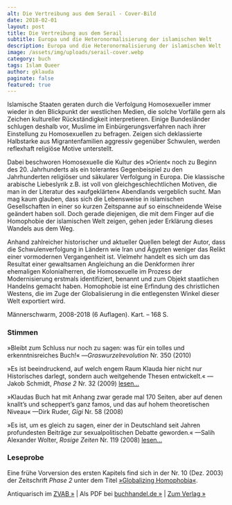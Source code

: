 ```yaml
---
alt: Die Vertreibung aus dem Serail - Cover-Bild
date: 2018-02-01
layout: post
title: Die Vertreibung aus dem Serail
subtitle: Europa und die Heteronormalisierung der islamischen Welt
description: Europa und die Heteronormalisierung der islamischen Welt
image: /assets/img/uploads/serail-cover.webp
category: buch
tags: Islam Queer
author: gklauda
paginate: false
featured: true
---
```

Islamische Staaten geraten durch die Verfolgung Homosexueller immer wieder in den Blickpunkt der westlichen Medien, die solche Vorfälle gern als Zeichen kultureller Rückständigkeit interpretieren. Einige Bundesländer schlugen deshalb vor, Muslime im Einbürgerungsverfahren nach ihrer Einstellung zu Homosexuellen zu befragen. Zeigen sich deklassierte Halbstarke aus Migrantenfamilien aggressiv gegenüber Schwulen, werden reflexhaft religiöse Motive unterstellt.

Dabei beschworen Homosexuelle die Kultur des »Orient« noch zu Beginn des 20. Jahrhunderts als ein tolerantes Gegenbeispiel zu den Jahrhunderten religiöser und säkularer Verfolgung in Europa. Die klassische arabische Liebeslyrik z.B. ist voll von gleichgeschlechtlichen Motiven, die man in der Literatur des »aufgeklärten« Abendlands vergeblich sucht. Man mag kaum glauben, dass sich die Lebensweise in islamischen Gesellschaften in einer so kurzen Zeitspanne auf so einschneidende Weise geändert haben soll. Doch gerade diejenigen, die mit dem Finger auf die Homophobie der islamischen Welt zeigen, gehen jeder Erklärung dieses Wandels aus dem Weg.

Anhand zahlreicher historischer und aktueller Quellen belegt der Autor, dass die Schwulenverfolgung in Ländern wie Iran und Ägypten weniger das Relikt einer vormodernen Vergangenheit ist. Vielmehr handelt es sich um das Resultat einer gewaltsamen Angleichung an die Denkformen ihrer ehemaligen Kolonialherren, die Homosexuelle im Prozess der Modernisierung erstmals identifiziert, benannt und zum Objekt staatlichen Handelns gemacht haben. Homophobie ist eine Erfindung des christlichen Westens, die im Zuge der Globalisierung in die entlegensten Winkel dieser Welt exportiert wird.

Män­ner­schwarm, 2008-2018 (6 Auflagen). Kart. – 168 S.

### Stimmen

»Bleibt zum Schluss nur noch zu sagen: was für ein tolles und erkenntnisreiches Buch!« —*Graswurzelrevolution* Nr. 350 (2010)

»Es ist beeindruckend, auf welch engem Raum Klauda hier nicht nur Historisches darlegt, sondern auch weitgehende Thesen entwickelt.« —Jakob Schmidt, <em>Phase 2</em> Nr. 32 (2009) <a href="https://www.phase-zwei.org/hefte/artikel/materialistische-gender-geschichtsschreibung-194" aria-label="Rezension lesen">lesen...</a>

»Klaudas Buch hat mit Anhang zwar gerade mal 170 Seiten, aber auf denen knallt’s und scheppert’s ganz famos, und das auf hohem theoretischen Niveau« —Dirk Ruder, <em>Gigi</em> Nr. 58 (2008)

»Es ist, um es gleich zu sagen, einer der in Deutschland seit Jahren profundesten Beiträge zur sexualpolitischen Debatte geworden.« —Salih Alexander Wolter, <em>Rosige Zeiten</em> Nr. 119 (2008) <a href="https://schwule-seite.de/georg-klauda-die-vertreibung-aus-dem-serail-europa-und-die-heteronornmalisierung-der-islamischen-welt/" aria-label="Rezension lesen">lesen...</a>


### Leseprobe

Eine frühe Vorversion des ersten Kapitels find sich in der Nr. 10 (Dez. 2003) der Zeitschrift *Phase 2* unter dem Titel [»Globalizing Homophobia«](https://www.phase-zwei.org/hefte/artikel/globalizing-homophobia-1831).

Antiquarisch im [ZVAB »](https://www.zvab.com/servlet/BookDetailsPL?bi=31140014472) | Als PDF bei [buchhandel.de »](https://www.buchhandel.de/buch/Die-Vertreibung-aus-dem-Serail-9783863000295) |  [Zum Verlag »](https://www.maennerschwarm.de/buch/die-vertreibung-aus-dem-serail/)